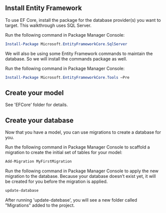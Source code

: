 ﻿## Install Entity Framework
To use EF Core, install the package for the database provider(s) you want to target. This walkthrough uses SQL Server.

Run the following command in Package Manager Console:

```powershell
Install-Package Microsoft.EntityFrameworkCore.SqlServer
```

We will also be using some Entity Framework commands to maintain the database. So we will install the commands package as well.

Run the following command in Package Manager Console:

```powershell
Install-Package Microsoft.EntityFrameworkCore.Tools –Pre
```

## Create your model

See 'EFCore' folder for details.

## Create your database

Now that you have a model, you can use migrations to create a database for you.

Run the following command in Package Manager Console to scaffold a migration to create the initial set of tables for your model:

``` powershell
Add-Migration MyFirstMigration
```

Run the following command in Package Manager Console to apply the new migration to the database. Because your database doesn’t exist yet, it will be created for you before the migration is applied.

``` powershell
update-database
```

After running 'update-datebase', you will see a new folder called "Migrations" added to the project.
